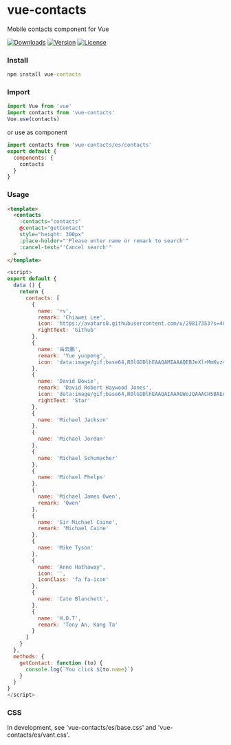 # vue-contacts
Mobile contacts component for Vue

<a href="https://npmcharts.com/compare/vue-contacts?minimal=true"><img src="https://img.shields.io/npm/dm/vue-contacts.svg" alt="Downloads"></a>
<a href="https://www.npmjs.com/package/vue-contacts"><img src="https://img.shields.io/npm/v/vue-contacts.svg" alt="Version"></a>
<a href="https://www.npmjs.com/package/vue-contacts"><img src="https://img.shields.io/npm/l/vue-contacts.svg" alt="License"></a>

### Install
```cmd
npm install vue-contacts
```

### Import
```js
import Vue from 'vue'
import contacts from 'vue-contacts'
Vue.use(contacts)
```

or use as component

```vue.js
import contacts from 'vue-contacts/es/contacts'
export default {
  components: {
    contacts
  }
}
```

### Usage

```html
<template>
  <contacts
    :contacts="contacts"
    @contact="getContact"
    style="height: 300px"
    :place-holder="'Please enter name or remark to search'"
    :cancel-text="'Cancel search'"
  >
</template>
```

```vue.js
<script>
export default {
  data () {
    return {
      contacts: [
        {
          name: '+v',
          remark: 'Chiawei Lee',
          icon: 'https://avatars0.githubusercontent.com/u/29817353?s=40&v=4',
          rightText: 'Github'
        },
        {
          name: '岳云鹏',
          remark: 'Yue yunpeng',
          icon: 'data:image/gif;base64,R0lGODlhEAAQAMIAAAQEBJeXl+MmKvzr7ICAgO10dvGUAAAAACH5BAEAAAcALAAAAAAQABAAAANHeLrc/tCZaaB4lYl91Tyfwm0HCZ7lqC4VVwxwwWnCOwQEPMhdCgNAgG5WehEAOEBuQKzdCAFgYGcSGaXU3mJT6PK0kbB4kQAAOw=='
        },
        {
          name: 'David Bowie',
          remark: 'David Robert Haywood Jones',
          icon: 'data:image/gif;base64,R0lGODlhEAAQAIAAAGWoJQAAACH5BAEAAAEALAAAAAAQABAAAAIjjG+ggJ2rHIJRHmgDpW3v6WFRSJbmcp3pOTLqWnEwo2FgjBYAOw==',
          rightText: 'Star'
        },
        {
          name: 'Michael Jackson'
        },
        {
          name: 'Michael Jordan'
        },
        {
          name: 'Michael Schumacher'
        },
        {
          name: 'Michael Phelps'
        },
        {
          name: 'Michael James Owen',
          remark: 'Owen'
        },
        {
          name: 'Sir Michael Caine',
          remark: 'Michael Caine'
        },
        {
          name: 'Mike Tyson'
        },
        {
          name: 'Anne Hathaway',
          icon: '',
          iconClass: 'fa fa-icon'
        },
        {
          name: 'Cate Blanchett',
        },
        {
          name: 'H.O.T',
          remark: 'Tony An, Kang Ta'
        }
      ]
    }
  },
  methods: {
    getContact: function (to) {
      console.log(`You click ${to.name}`)
    }
  }
}
</script>
```

### CSS
In development,
see 'vue-contacts/es/base.css' and 'vue-contacts/es/vant.css'.
